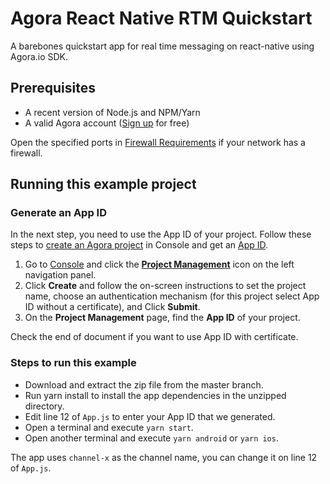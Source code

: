 # Agora React Native RTM Quickstart
A barebones quickstart app for real time messaging on react-native using Agora.io SDK.

## Prerequisites
* A recent version of Node.js and NPM/Yarn
* A valid Agora account ([Sign up](https://dashboard.agora.io/) for free)

<div class="alert note">Open the specified ports in <a href="https://docs.agora.io/cn/Agora%20Platform/firewall?platform=All%20Platforms">Firewall Requirements</a> if your network has a firewall.</div>

## Running this example project

### Generate an App ID

In the next step, you need to use the App ID of your project. Follow these steps to [create an Agora project](https://docs.agora.io/en/Agora%20Platform/manage_projects?platform=All%20Platforms) in Console and get an [App ID](https://docs.agora.io/en/Agora%20Platform/terms?platform=All%20Platforms#a-nameappidaapp-id ).

1. Go to [Console](https://dashboard.agora.io/) and click the **[Project Management](https://dashboard.agora.io/projects)** icon on the left navigation panel. 
2. Click **Create** and follow the on-screen instructions to set the project name, choose an authentication mechanism (for this project select App ID without a certificate), and Click **Submit**. 
3. On the **Project Management** page, find the **App ID** of your project. 

Check the end of document if you want to use App ID with certificate.

### Steps to run this example

* Download and extract the zip file from the master branch.
* Run yarn install to install the app dependencies in the unzipped directory.
* Edit line 12 of `App.js` to enter your App ID that we generated.
* Open a terminal and execute `yarn start`.
* Open another terminal and execute `yarn android` or `yarn ios`.

The app uses `channel-x` as the channel name, you can change it on line 12 of `App.js`.

